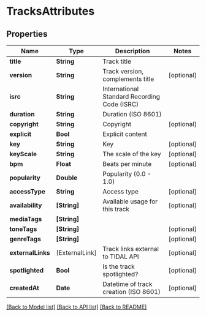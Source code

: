 # TracksAttributes

## Properties
Name | Type | Description | Notes
------------ | ------------- | ------------- | -------------
**title** | **String** | Track title | 
**version** | **String** | Track version, complements title | [optional] 
**isrc** | **String** | International Standard Recording Code (ISRC) | 
**duration** | **String** | Duration (ISO 8601) | 
**copyright** | **String** | Copyright | [optional] 
**explicit** | **Bool** | Explicit content | 
**key** | **String** | Key | [optional] 
**keyScale** | **String** | The scale of the key | [optional] 
**bpm** | **Float** | Beats per minute | [optional] 
**popularity** | **Double** | Popularity (0.0 - 1.0) | 
**accessType** | **String** | Access type | [optional] 
**availability** | **[String]** | Available usage for this track | [optional] 
**mediaTags** | **[String]** |  | 
**toneTags** | **[String]** |  | [optional] 
**genreTags** | **[String]** |  | [optional] 
**externalLinks** | [ExternalLink] | Track links external to TIDAL API | [optional] 
**spotlighted** | **Bool** | Is the track spotlighted? | [optional] 
**createdAt** | **Date** | Datetime of track creation (ISO 8601) | [optional] 

[[Back to Model list]](../README.md#documentation-for-models) [[Back to API list]](../README.md#documentation-for-api-endpoints) [[Back to README]](../README.md)



